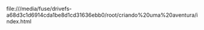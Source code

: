 file:///media/fuse/drivefs-a68d3c1d6914cda1be8d1cd31636ebb0/root/criando%20uma%20aventura/index.html
